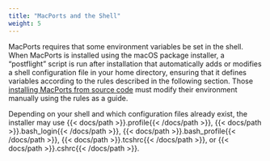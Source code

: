 ```yaml
---
title: "MacPorts and the Shell"
weight: 5
---
```



MacPorts requires that some environment variables be set in the shell. When MacPorts is installed using the macOS package installer, a “postflight” script is run after installation that automatically adds or modifies a shell configuration file in your home directory, ensuring that it defines variables according to the rules described in the following section. Those [installing MacPorts from source code](https://guide.macports.org/#installing.macports.source) must modify their environment manually using the rules as a guide.

Depending on your shell and which configuration files already exist, the installer may use {{< docs/path >}}.profile{{< /docs/path >}}, {{< docs/path >}}.bash_login{{< /docs/path >}}, {{< docs/path >}}.bash_profile{{< /docs/path >}}, {{< docs/path >}}.tcshrc{{< /docs/path >}}, or {{< docs/path >}}.cshrc{{< /docs/path >}}.
